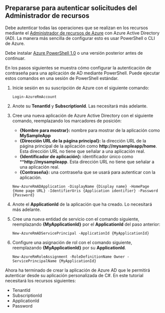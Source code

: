 ## Prepararse para autenticar solicitudes del Administrador de recursos

Debe autenticar todas las operaciones que se realizan en los recursos mediante el [Administrador de recursos de Azure][lnk-authenticate-arm] con Azure Active Directory (AD). La manera más sencilla de configurar esto es usar PowerShell o CLI de Azure.

Debe instalar [Azure PowerShell 1.0][lnk-powershell-install] o una versión posterior antes de continuar.

En los pasos siguientes se muestra cómo configurar la autenticación de contraseña para una aplicación de AD mediante PowerShell. Puede ejecutar estos comandos en una sesión de PowerShell estándar.

1. Inicie sesión en su suscripción de Azure con el siguiente comando:

    ```
    Login-AzureRmAccount
    ```

2. Anote su **TenantId** y **SubscriptionId**. Las necesitará más adelante.

3. Cree una nueva aplicación de Azure Active Directory con el siguiente comando, reemplazando los marcadores de posición:

    - **{Nombre para mostrar}:** nombre para mostrar de la aplicación como **MySampleApp**
    - **{Dirección URL de la página principal}:** la dirección URL de la página principal de la aplicación como **http://mysampleapp/home**. Esta dirección URL no tiene que señalar a una aplicación real.
    - **{Identificador de aplicación}:** identificador único como ****http://mysampleapp**. Esta dirección URL no tiene que señalar a una aplicación real.
    - **{Contraseña}:** una contraseña que se usará para autenticar con la aplicación.

    ```
    New-AzureRmADApplication -DisplayName {Display name} -HomePage {Home page URL} -IdentifierUris {Application identifier} -Password {Password}
    ```
    
4. Anote el **ApplicationId** de la aplicación que ha creado. Lo necesitará más adelante.

5. Cree una nueva entidad de servicio con el comando siguiente, reemplazando **{MyApplicationId}** por el **ApplicationId** del paso anterior:

    ```
    New-AzureRmADServicePrincipal -ApplicationId {MyApplicationId}
    ```
    
6. Configure una asignación de rol con el comando siguiente, reemplazando **{MyApplicationId}** por su **ApplicationId**.

    ```
    New-AzureRmRoleAssignment -RoleDefinitionName Owner -ServicePrincipalName {MyApplicationId}
    ```
    
Ahora ha terminado de crear la aplicación de Azure AD que le permitirá autenticar desde su aplicación personalizada de C#. En este tutorial necesitará los recursos siguientes:

- TenantId
- SubscriptionId
- ApplicationId
- Password

[lnk-authenticate-arm]: https://msdn.microsoft.com/library/azure/dn790557.aspx
[lnk-powershell-install]: ../powershell-install-configure.md

<!---HONumber=AcomDC_0218_2016-->
